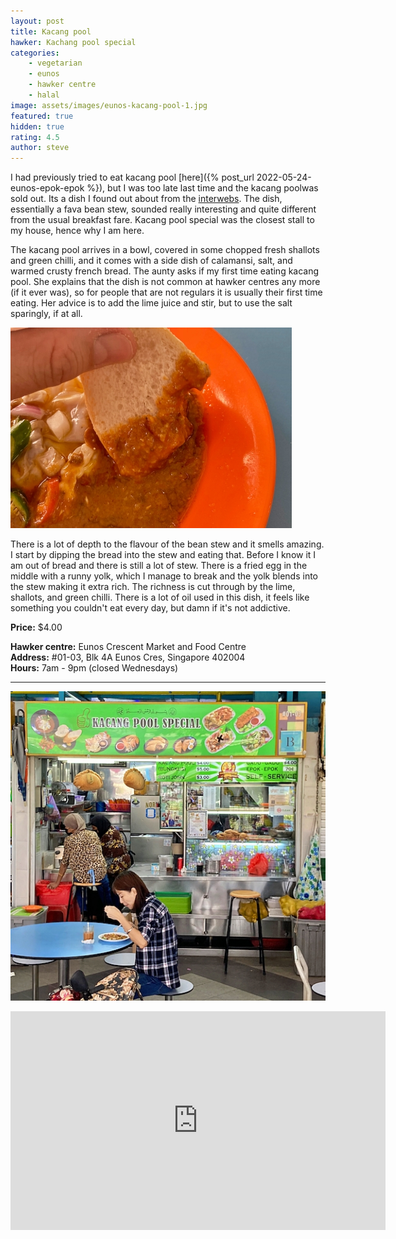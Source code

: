 ```yaml
---
layout: post
title: Kacang pool
hawker: Kachang pool special
categories: 
    - vegetarian
    - eunos
    - hawker centre
    - halal
image: assets/images/eunos-kacang-pool-1.jpg
featured: true
hidden: true
rating: 4.5
author: steve
---
```

I had previously tried to eat kacang pool [here]({% post_url 2022-05-24-eunos-epok-epok %}), but I was too late last time and the kacang poolwas sold out. Its a dish I found out about from the [interwebs](https://whattocooktoday.com/kacang-phool.html). The dish, essentially a fava bean stew, sounded really interesting and quite different from the usual breakfast fare. Kacang pool special was the closest stall to my house, hence why I am here.

The kacang pool arrives in a bowl, covered in some chopped fresh shallots and green chilli, and it comes with a side dish of calamansi, salt, and warmed crusty french bread. The aunty asks if my first time eating kacang pool. She explains that the dish is not common at hawker centres any more (if it ever was), so for people that are not regulars it is usually their first time eating. Her advice is to add the lime juice and stir, but to use the salt sparingly, if at all.

![Dipping the bread into the stew](/assets/images/eunos-kacang-pool-2.jpg "Dipping the bread into the stew")

There is a lot of depth to the flavour of the bean stew and it smells amazing. I start by dipping the bread into the stew and eating that. Before I know it I am out of bread and there is still a lot of stew. There is a fried egg in the middle with a runny yolk, which I manage to break and the yolk blends into the stew making it extra rich. The richness is cut through by the lime, shallots, and green chilli. There is a lot of oil used in this dish, it feels like something you couldn't eat every day, but damn if it's not addictive.

**Price:** $4.00

**Hawker centre:** Eunos Crescent Market and Food Centre  
**Address:** #01-03, Blk 4A Eunos Cres, Singapore 402004  
**Hours:** 7am - 9pm (closed Wednesdays)  

***  

![Kachang pool special](/assets/images/eunos-epok-epok-3.jpg "Kacang pool special")

<iframe src="https://www.google.com/maps/embed?pb=!1m18!1m12!1m3!1d3988.758989905591!2d103.90184871453852!3d1.3203418990370173!2m3!1f0!2f0!3f0!3m2!1i1024!2i768!4f13.1!3m3!1m2!1s0x31da1804eaccbd7f%3A0x422fd9f92536878f!2sEunos%20Crescent%20Market%20and%20Food%20Centre!5e0!3m2!1sen!2ssg!4v1653371788813!5m2!1sen!2ssg" width="600" height="350" style="border:0;" allowfullscreen="" loading="lazy" referrerpolicy="no-referrer-when-downgrade"></iframe>